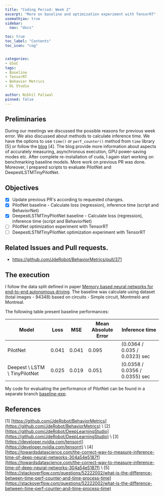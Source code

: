 ```yaml
---
title: "Coding Period: Week 2"
excerpt: "More on baseline and optimization experiment with TensorRT"
usemathjax: true
sidebar:
  nav: "docs"

toc: true
toc_label: "Contents"
toc_icon: "cog"


categories:
- GSoC
tags:
- Baseline
- TensorRT
- Behavior Metrics
- DL Studio

author: Nikhil Paliwal
pinned: false
---
```



## Preliminaries

During our meetings we discussed the possible reasons for previous week error. We also discussed about methods to calculate inference time. We have the options to use `time()` or `perf_counter()` method from `time` library [5] or follow the [blog](https://towardsdatascience.com/the-correct-way-to-measure-inference-time-of-deep-neural-networks-304a54e5187f) [4]. The blog provide more information about aspects of accurately measuring, asynchronous execution, GPU power-saving modes etc. After complete re-installation of cuda, I again start working on benchmarking baseline models. More work on previous PR was done. Moreover, I prepared scripts to evaluate PilotNet and DeepestLSTMTinyPilotNet.

## Objectives

- [X] Update previous PR's according to requested changes.
- [X] PilotNet baseline - Calculate loss (regression), inference time (script and BehaviorNet) 
- [X] DeepestLSTMTinyPilotNet baseline - Calculate loss (regression), inference time (script and BehaviorNet)
- [ ] PilotNet optimization experiment with TensorRT
- [ ] DeepestLSTMTinyPilotNet optimization experiment with TensorRT

## Related Issues and Pull requests.
* https://github.com/JdeRobot/BehaviorMetrics/pull/371

## The execution
I follow the data split defined in paper [Memory based neural networks for end-to-end autonomous driving](https://arxiv.org/abs/2205.12124). The baseline was calculate using dataset (total images - 94348) based on circuits - Simple circuit, Montmeló and Montreal. 

The following table present baseline performances:

Model | Loss | MSE | Mean Absolute Error | Inference time
--- | --- | --- | --- | ---
PilotNet | 0.041 | 0.041 | 0.095 | (0.0364 / 0.035 / 0.0323)  sec 
Deepest \\ LSTM \\ TinyPilotNet | 0.025 | 0.019 | 0.051 | (0.0358 / 0.0356 / 0.0355) sec

My code for evaluating the performance of PilotNet can be found in a separate branch [baseline-exp](https://github.com/nik1806/DeepLearningStudio/tree/baseline-exp).


## References

[1] [https://github.com/JdeRobot/BehaviorMetrics](https://github.com/JdeRobot/BehaviorMetrics) \\
[2] [https://github.com/JdeRobot/DeepLearningStudio](https://github.com/JdeRobot/DeepLearningStudio) \\
[3] [https://developer.nvidia.com/tensorrt](https://developer.nvidia.com/tensorrt) \\
[4] [https://towardsdatascience.com/the-correct-way-to-measure-inference-time-of-deep-neural-networks-304a54e5187f](https://towardsdatascience.com/the-correct-way-to-measure-inference-time-of-deep-neural-networks-304a54e5187f) \\
[5] [https://stackoverflow.com/questions/52222002/what-is-the-difference-between-time-perf-counter-and-time-process-time](https://stackoverflow.com/questions/52222002/what-is-the-difference-between-time-perf-counter-and-time-process-time)
